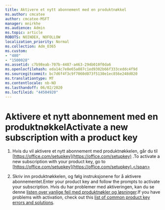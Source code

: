 ```yaml
---
title: Aktivere et nytt abonnement med en produktnøkkel
ms.author: cmcatee
author: cmcatee-MSFT
manager: mnirkhe
ms.audience: Admin
ms.topic: article
ROBOTS: NOINDEX, NOFOLLOW
localization_priority: Normal
ms.collection: Adm_O365
ms.custom:
- "480"
- "1500028"
ms.assetid: c7b98eab-707b-4487-a463-294b010f0da6
ms.openlocfilehash: eda14c7e8e65a087c1ed9302b66f333ceddc4f9d
ms.sourcegitcommit: bc7d6f4f3c9f7060d073f5130e1ec856e248d020
ms.translationtype: MT
ms.contentlocale: nb-NO
ms.lasthandoff: 06/02/2020
ms.locfileid: "44504920"
---
```

# <a name="activate-a-new-subscription-with-a-product-key"></a><span data-ttu-id="db23e-102">Aktivere et nytt abonnement med en produktnøkkel</span><span class="sxs-lookup"><span data-stu-id="db23e-102">Activate a new subscription with a product key</span></span>

1. <span data-ttu-id="db23e-103">Hvis du vil aktivere et nytt abonnement med produktnøkkelen, går du til [https://office.com/setupkey](https://office.com/setupkey) .</span><span class="sxs-lookup"><span data-stu-id="db23e-103">To activate a new subscription with your product key, go to [https://office.com/setupkey](https://office.com/setupkey).</span></span>

2. <span data-ttu-id="db23e-104">Skriv inn produktnøkkelen, og følg instruksjonene for å aktivere abonnementet.</span><span class="sxs-lookup"><span data-stu-id="db23e-104">Enter your product key and follow the prompts to activate your subscription.</span></span> <span data-ttu-id="db23e-105">Hvis du har problemer med aktiveringen, kan du se denne [listen over vanlige feil med produktnøkler og løsninger](https://docs.microsoft.com/microsoft-365/commerce/product-key-errors-and-solutions).</span><span class="sxs-lookup"><span data-stu-id="db23e-105">If you have problems with activation, check out this [list of common product key errors and solutions](https://docs.microsoft.com/microsoft-365/commerce/product-key-errors-and-solutions).</span></span>